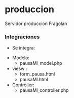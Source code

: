 # produccion
Servidor produccion Fragolan



### Integraciones 
* Se integra:
 - Modelo: 
    - pausaMl_model.php
 - viesw : 
    - form_pausa.html
    - pausaMl.html
- Controller:
    - pausaMl_controller.php
    
    